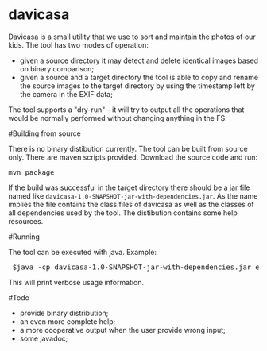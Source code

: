# davicasa

Davicasa is a small utility that we use to sort and maintain the photos of our kids. The tool has two modes of operation:

- given a source directory it may detect and delete identical images based on binary comparison;
- given a source and a target directory the tool is able to copy and rename the source images to the target directory by using the timestamp left by the camera in the EXIF data;

The tool supports a "dry-run" - it will try to output all the operations that would be normally performed without changing anything in the FS. 

#Building from source

There is no binary distibution currently. The tool can be built from source only. There are maven scripts provided. Download the source code and run:

<pre>mvn package</pre>

If the build was successful in the target directory there should be a jar file named like <code>davicasa-1.0-SNAPSHOT-jar-with-dependencies.jar</code>. As the name implies the file contains the class files of davicasa as well as the classes of all dependencies used by the tool. The distibution contains some help resources.

#Running

The tool can be executed with java. Example:

<pre> $java -cp davicasa-1.0-SNAPSHOT-jar-with-dependencies.jar eu.balev.davicasa.Davicasa --help</pre>

This will print verbose usage information.

#Todo

- provide binary distribution;
- an even more complete help;
- a more cooperative output when the user provide wrong input;
- some javadoc;



